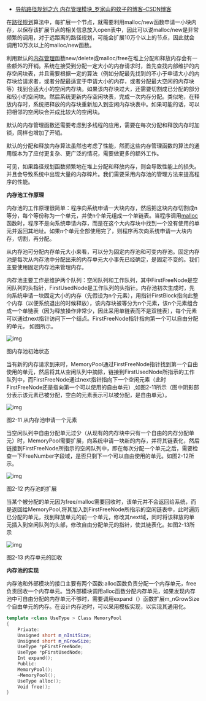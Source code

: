 - [导航路径规划之六 内存管理模块_罗家山的蚊子的博客-CSDN博客](https://blog.csdn.net/autonavi2012/article/details/81305014?spm=1001.2014.3001.5502)

在[路径规划](https://so.csdn.net/so/search?q=路径规划&spm=1001.2101.3001.7020)算法中，每扩展一个节点，就需要利用malloc/new函数申请一小块内存，以保存该扩展节点的相关信息放入open表中，因此可以说malloc/new是非常频繁的调用，对于远距离的路径规划，可能会扩展10万个以上的节点，因此就会调用10万次以上的malloc/new函数。

利用默认的[内存管理](https://so.csdn.net/so/search?q=内存管理&spm=1001.2101.3001.7020)函数new/delete或malloc/free在堆上分配和释放内存会有一些额外的开销。系统在接受到分配一定大小的内存请求时，首先查找内部维护的内存空闲块表，并且需要根据一定的算法（例如分配最先找到的不小于申请大小的内存块给请求者，或者分配最适宜于申请大小的内存，或者分配最大空闲的内存块等）找到合适大小的空闲内存块。如果该内存块过大，还需要切割成已分配的部分和较小的空闲块。然后系统更新内存空闲块表，完成一次内存分配。类似地，在释放内存时，系统把释放的内存块重新加入到空闲内存块表中。如果可能的话，可以把相邻的空闲块合并成比较大的空闲块。

​    默认的内存管理函数还需要考虑到多线程的应用，需要在每次分配和释放内存时加锁，同样也增加了开销。

​    默认的分配和释放内存算法虽然也考虑了性能，然而这些内存管理函数的算法的通用版本为了应付更复杂、更广泛的情况，需要做更多的额外工作。

​    可见，如果路径规划函数频繁地在堆上分配和释放内存，则会导致性能上的损失。并且会导致系统中出现大量的内存碎片。我们需要采用内存池的管理方法来提高程序的性能。

**内存池工作原理**

内存池的工作原理很简单：程序向系统申请一大块内存，然后把这块内存切割成n等分，每个等份称为一个单元，并使n个单元组成一个单链表。当程序调用[malloc](https://so.csdn.net/so/search?q=malloc&spm=1001.2101.3001.7020)函数时，程序不是向系统申请内存，而是在这个大内存块中找到一个没有使用的单元并返回其地址。如果n个单元全部使用完了，则程序再次向系统申请一大块内存，切割，再分配。

从内存池可分配内存单元大小来看，可以分为固定内存池和可变内存池。固定内存池是每次从内存池中分配出来的内存单元大小事先已经确定，是固定不变的。我们主要使用固定内存池来管理内存。

内存池主要工作是维护两个队列：空闲队列和工作队列，其中FirstFreeNode是空闲队列的头指针，FirstUsedNode是工作队列的头指针。内存池初次生成时，先向系统申请一块固定大小的内存（先假设为n个元素），用指针FirstBlock指向此整个内存（以便系统退出的时候释放），该内存块被等分为n个元素，该n个元素组合成一个单链表（因为释放操作非常少，因此采用单链表而不是双链表），每个元素可以通过next指针访问下一个结点。FirstFreeNode指针指向第一个可以自由分配的单元， 如图所示。

![img](https://img-blog.csdn.net/2018073115551048?watermark/2/text/aHR0cHM6Ly9ibG9nLmNzZG4ubmV0L2F1dG9uYXZpMjAxMg==/font/5a6L5L2T/fontsize/400/fill/I0JBQkFCMA==/dissolve/70)

图内存池初始状态

当有新的内存请求到来时，MemoryPool通过FirstFreeNode指针找到第一个自由使用的单元，然后将其从空闲队列中摘除，链接到FirstUsedNode所指示的工作队列中，而FirstFreeNode通过next指针指向下一个空闲元素（此时FirstFreeNode还是指向第一个可以使用的自由单元）,如图2-11所示（图中阴影部分表示该元素已被分配，空白的元素表示可以被分配，是自由单元）。

![img](https://img-blog.csdn.net/20180731155606313?watermark/2/text/aHR0cHM6Ly9ibG9nLmNzZG4ubmV0L2F1dG9uYXZpMjAxMg==/font/5a6L5L2T/fontsize/400/fill/I0JBQkFCMA==/dissolve/70)

图2-11 从内存池申请一个元素

当空闲队列中自由分配单元过少（从现有的内存块中只有一个自由的内存分配单元）时，MemoryPool需要扩展，向系统申请一块新的内存，并将其链表化，然后链接到FirstFreeNode所指示的空闲队列中，即在每次分配一个单元之后，需要检查一下FreeNumber字段域，是否只剩下一个可以自由使用的单元。如图2-12所示。

![img](https://img-blog.csdn.net/20180731155643800?watermark/2/text/aHR0cHM6Ly9ibG9nLmNzZG4ubmV0L2F1dG9uYXZpMjAxMg==/font/5a6L5L2T/fontsize/400/fill/I0JBQkFCMA==/dissolve/70)

图2-12 内存池的扩展

当某个被分配的单元因为free/malloc需要回收时，该单元并不会返回给系统，而是返回给MemoryPool,将其加入到FirstFreeNode所指示的空闲链表中，此时遍历已分配的单元，找到释放单元的前一个单元，修改其next域，同时将该释放的单元插入到空闲队列的头部，修改自由分配单元的指针，使其链表化。如图2-13所示

![img](https://img-blog.csdn.net/20180731155717456?watermark/2/text/aHR0cHM6Ly9ibG9nLmNzZG4ubmV0L2F1dG9uYXZpMjAxMg==/font/5a6L5L2T/fontsize/400/fill/I0JBQkFCMA==/dissolve/70)

图2-13 内存单元的回收

 **内存池的实现**

内存池和外部模块的接口主要有两个函数:alloc函数负责分配一个内存单元，free负责回收一个内存单元。当外部模块调用alloc函数分配内存单元，如果发现内存池中可自由分配的内存单元不够时，需要调用expand（）函数扩展m_nGrowSize个自由单元的内存。在设计内存池时，可以采用模板实现，以实现其通用化。

```cpp
template <class UseType > Class MemoryPool
{
    Private:
    Unsigned short m_nInitSize;
    Unsigned short m_nGrowSize;
    UseType *pFirstFreeNode;
    UseType *pFirstUsedNode;
    Int expand();
    Public:
    MemoryPool();
    ~MemoryPool();
    UseType alloc();
    Void free();
}
```